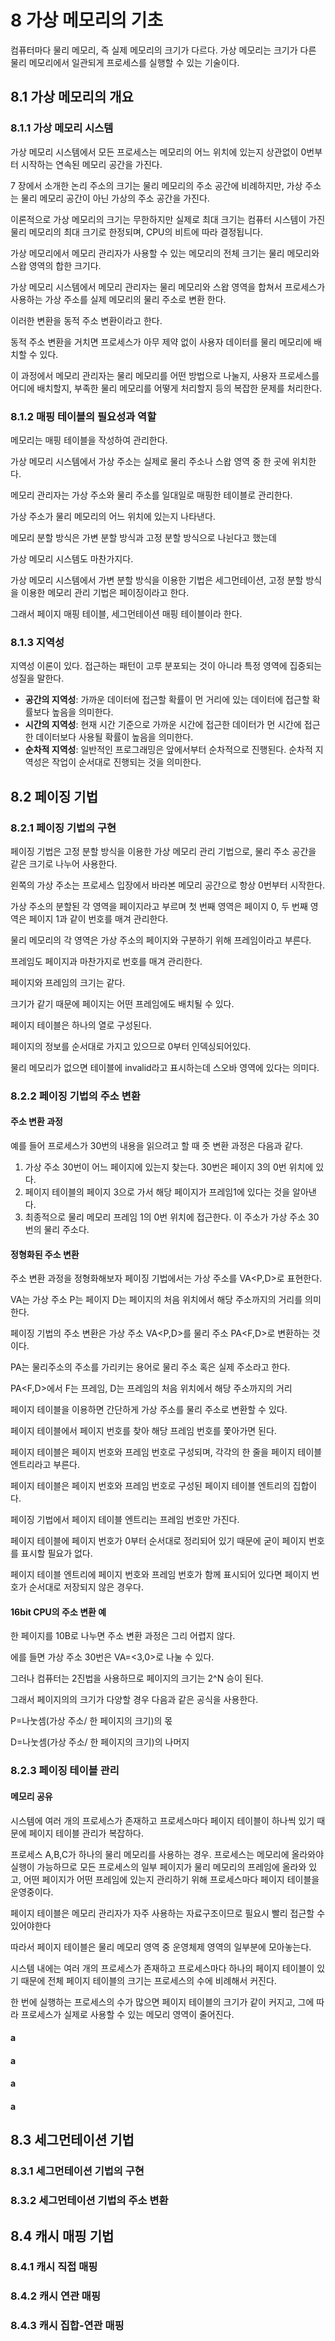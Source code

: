# 8 가상 메모리의 기초

컴퓨터마다 물리 메모리, 즉 실제 메모리의 크기가 다르다. 가상 메모리는 크기가 다른 물리 메모리에서 일관되게 프로세스를 실행할 수 있는 기술이다.

## 8.1 가상 메모리의 개요

### 8.1.1 가상 메모리 시스템

가상 메모리 시스템에서 모든 프로세스는 메모리의 어느 위치에 있는지 상관없이 0번부터 시작하는 연속된 메모리 공간을 가진다.

7 장에서 소개한 논리 주소의 크기는 물리 메모리의 주소 공간에 비례하지만, 가상 주소는 물리 메모리 공간이 아닌 가상의 주소 공간을 가진다.

이론적으로 가상 메모리의 크기는 무한하지만 실제로 최대 크기는 컴퓨터 시스템이 가진 물리 메모리의 최대 크기로 한정되며, CPU의 비트에 따라 결정됩니다.

가상 메모리에서 메모리 관리자가 사용할 수 있는 메모리의 전체 크기는 물리 메모리와 스왑 영역의 합한 크기다.

가상 메모리 시스템에서 메모리 관리자는 물리 메모리와 스왑 영역을 합쳐서 프로세스가 사용하는 가상 주소를 실제 메모리의 물리 주소로 변환 한다.

이러한 변환을 동적 주소 변환이라고 한다.

동적 주소 변환을 거치면 프로세스가 아무 제약 없이 사용자 데이터를 물리 메모리에 배치할 수 있다.

이 과정에서 메모리 관리자는 물리 메모리를 어떤 방법으로 나눌지, 사용자 프로세스를 어디에 배치할지, 부족한 물리 메모리를 어떻게 처리할지 등의 복잡한 문제를 처리한다.

### 8.1.2 매핑 테이블의 필요성과 역할

메모리는 매핑 테이블을 작성하여 관리한다.

가상 메모리 시스템에서 가상 주소는 실제로 물리 주소나 스왑 영역 중 한 곳에 위치한다.

메모리 관리자는 가상 주소와 물리 주소를 일대일로 매핑한 테이블로 관리한다.

가상 주소가 물리 메모리의 어느 위치에 있는지 나타낸다.

메모리 분할 방식은 가변 분할 방식과 고정 분할 방식으로 나뉜다고 했는데

가상 메모리 시스템도 마찬가지다.

가상 메모리 시스템에서 가변 분할 방식을 이용한 기법은 세그먼테이션, 고정 분할 방식을 이용한 메모리 관리 기법은 페이징이라고 한다.

그래서 페이지 매핑 테이블, 세그먼테이션 매핑 테이블이라 한다.

### 8.1.3 지역성

지역성 이론이 있다.
접근하는 패턴이 고루 분포되는 것이 아니라 특정 영역에 집중되는 성질을 말한다.

- **공간의 지역성**: 가까운 데이터에 접근할 확률이 먼 거리에 있는 데이터에 접근할 확률보다 높음을 의미한다.
- **시간의 지역성**: 현재 시간 기준으로 가까운 시간에 접근한 데이터가 먼 시간에 접근한 데이터보다 사용될 확률이 높음을 의미한다.
- **순차적 지역성**: 일반적인 프로그래밍은 앞에서부터 순차적으로 진행된다. 순차적 지역성은 작업이 순서대로 진행되는 것을 의미한다.

## 8.2 페이징 기법

### 8.2.1 페이징 기법의 구현

페이징 기법은 고정 분할 방식을 이용한 가상 메모리 관리 기법으로, 물리 주소 공간을 같은 크기로 나누어 사용한다.

왼쪽의 가상 주소는 프로세스 입장에서 바라본 메모리 공간으로 항상 0번부터 시작한다.

가상 주소의 분할된 각 영역을 페이지라고 부르며 첫 번째 영역은 페이지 0, 두 번째 영역은 페이지 1과 같이 번호를 매겨 관리한다.

물리 메모리의 각 영역은 가상 주소의 페이지와 구분하기 위해 프레임이라고 부른다.

프레임도 페이지과 마찬가지로 번호를 매겨 관리한다.

페이지와 프레임의 크기는 같다.

크기가 같기 때문에 페이지는 어떤 프레임에도 배치될 수 있다.

페이지 테이블은 하나의 열로 구성된다.

페이지의 정보를 순서대로 가지고 있으므로 0부터 인덱싱되어있다.

물리 메모리가 없으면 테이블에 invalid라고 표시하는데 스오바 영역에 있다는 의미다.

### 8.2.2 페이징 기법의 주소 변환

#### **주소 변환 과정**

예를 들어 프로세스가 30번의 내용을 읽으려고 할 때 줏 변환 과정은 다음과 같다.

1. 가상 주소 30번이 어느 페이지에 있는지 찾는다. 30번은 페이지 3의 0번 위치에 있다.
2. 페이지 테이블의 페이지 3으로 가서 해당 페이지가 프레임1에 있다는 것을 알아낸다.
3. 최종적으로 물리 메모리 프레임 1의 0번 위치에 접근한다. 이 주소가 가상 주소 30번의 물리 주소다.

#### **정형화된 주소 변환**

주소 변환 과정을 정형화해보자 페이징 기법에서는 가상 주소를 VA<P,D>로 표현한다.

VA는 가상 주소 P는 페이지 D는 페이지의 처음 위치에서 해당 주소까지의 거리를 의미한다.

페이징 기법의 주소 변환은 가상 주소 VA<P,D>를 물리 주소 PA<F,D>로 변환하는 것이다.

PA는 물리주소의 주소를 가리키는 용어로 물리 주소 혹은 실제 주소라고 한다.

PA<F,D>에서 F는 프레임, D는 프레임의 처음 위치에서 해당 주소까지의 거리

페이지 테이블을 이용하면 간단하게 가상 주소를 물리 주소로 변환할 수 있다.

페이지 테이블에서 페이지 번호를 찾아 해당 프레임 번호를 쫓아가면 된다.

페이지 테이블은 페이지 번호와 프레임 번호로 구성되며, 각각의 한 줄을 페이지 테이블 엔트리라고 부른다.

페이지 테이블은 페이지 번호와 프레임 번호로 구성된 페이지 테이블 엔트리의 집합이다.

페이징 기법에서 페이지 테이블 엔트리는 프레임 번호만 가진다.

페이지 테이블에 페이지 번호가 0부터 순서대로 정리되어 있기 때문에 굳이 페이지 번호를 표시할 필요가 없다.

페이지 테이블 엔트리에 페이지 번호와 프레임 번호가 함께 표시되어 있다면 페이지 번호가 순서대로 저장되지 않은 경우다.

#### **16bit CPU의 주소 변환 예**

한 페이지를 10B로 나누면 주소 변환 과정은 그리 어렵지 않다.

에를 들면 가상 주소 30번은 VA=<3,0>로 나눌 수 있다.

그러나 컴퓨터는 2진법을 사용하므로 페이지의 크기는 2^N 승이 된다.

그래서 페이지의의 크기가 다양할 경우 다음과 같은 공식을 사용한다.

P=나눗셈(가상 주소/ 한 페이지의 크기)의 몫

D=나눗셈(가상 주소/ 한 페이지의 크기)의 나머지

### 8.2.3 페이징 테이블 관리

#### **메모리 공유**

시스템에 여러 개의 프로세스가 존재하고 프로세스마다 페이지 테이블이 하나씩 있기 때문에 페이지 테이블 관리가 복잡하다.

프로세스 A,B,C가 하나의 물리 메모리를 사용하는 경우. 프로세스는 메모리에 올라와야 실행이 가능하므로 모든 프로세스의 일부 페이지가 물리 메모리의 프레임에 올라와 있고, 어떤 페이지가 어떤 프레임에 있는지 관리하기 위해
프로세스마다 페이지 테이블을 운영중이다.

페이지 테이블은 메모리 관리자가 자주 사용하는 자료구조이므로 필요시 빨리 접근할 수 있어야한다

따라서 페이지 테이블은 물리 메모리 영역 중 운영체제 영역의 일부분에 모아놓는다.

시스템 내에는 여러 개의 프로세스가 존재하고 프로세스마다 하나의 페이지 테이블이 있기 때문에 전체 페이지 테이블의 크기는 프로세스의 수에 비례해서 커진다.

한 번에 실행하는 프로세스의 수가 많으면 페이지 테이블의 크기가 같이 커지고, 그에 따라 프로세스가 실제로 사용할 수 있는 메모리 영역이 줄어진다.

#### **a**

#### **a**

#### **a**

#### **a**

## 8.3 세그먼테이션 기법

### 8.3.1 세그먼테이션 기법의 구현

### 8.3.2 세그먼테이션 기법의 주소 변환

## 8.4 캐시 매핑 기법

### 8.4.1 캐시 직접 매핑

### 8.4.2 캐시 연관 매핑

### 8.4.3 캐시 집합-연관 매핑
